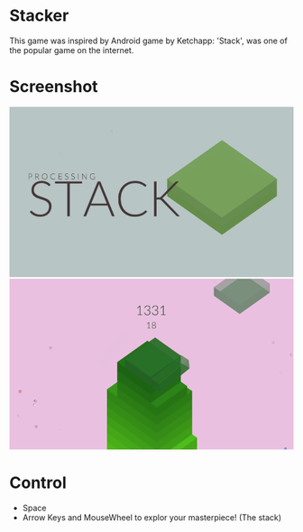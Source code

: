 # Stacker
This game was inspired by Android game by Ketchapp: 'Stack', was one of the popular game on the internet.

# Screenshot
![Reference](https://github.com/Humayung/Stack-Game/blob/master/frame89.png)
![Reference](https://github.com/Humayung/Stack-Game/blob/master/frame2295.png)
# Control
* Space
* Arrow Keys and MouseWheel to explor your masterpiece! (The stack)

